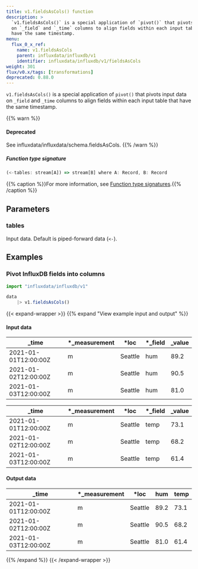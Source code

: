 ```yaml
---
title: v1.fieldsAsCols() function
description: >
  `v1.fieldsAsCols()` is a special application of `pivot()` that pivots input data
  on `_field` and `_time` columns to align fields within each input table that
  have the same timestamp.
menu:
  flux_0_x_ref:
    name: v1.fieldsAsCols
    parent: influxdata/influxdb/v1
    identifier: influxdata/influxdb/v1/fieldsAsCols
weight: 301
flux/v0.x/tags: [transformations]
deprecated: 0.88.0
---
```


<!------------------------------------------------------------------------------

IMPORTANT: This page was generated from comments in the Flux source code. Any
edits made directly to this page will be overwritten the next time the
documentation is generated. 

To make updates to this documentation, update the function comments above the
function definition in the Flux source code:

https://github.com/influxdata/flux/blob/master/stdlib/influxdata/influxdb/v1/v1.flux#L172-L172

Contributing to Flux: https://github.com/influxdata/flux#contributing
Fluxdoc syntax: https://github.com/influxdata/flux/blob/master/docs/fluxdoc.md

------------------------------------------------------------------------------->

`v1.fieldsAsCols()` is a special application of `pivot()` that pivots input data
on `_field` and `_time` columns to align fields within each input table that
have the same timestamp.

{{% warn %}}
#### Deprecated
See influxdata/influxdata/schema.fieldsAsCols.
{{% /warn %}}

##### Function type signature

```js
(<-tables: stream[A]) => stream[B] where A: Record, B: Record
```

{{% caption %}}For more information, see [Function type signatures](/flux/v0.x/function-type-signatures/).{{% /caption %}}

## Parameters

### tables

Input data. Default is piped-forward data (`<-`).




## Examples

### Pivot InfluxDB fields into columns

```js
import "influxdata/influxdb/v1"

data
    |> v1.fieldsAsCols()

```

{{< expand-wrapper >}}
{{% expand "View example input and output" %}}

#### Input data

| _time                | *_measurement | *loc    | *_field | _value  |
| -------------------- | ------------- | ------- | ------- | ------- |
| 2021-01-01T12:00:00Z | m             | Seattle | hum     | 89.2    |
| 2021-01-02T12:00:00Z | m             | Seattle | hum     | 90.5    |
| 2021-01-03T12:00:00Z | m             | Seattle | hum     | 81.0    |

| _time                | *_measurement | *loc    | *_field | _value  |
| -------------------- | ------------- | ------- | ------- | ------- |
| 2021-01-01T12:00:00Z | m             | Seattle | temp    | 73.1    |
| 2021-01-02T12:00:00Z | m             | Seattle | temp    | 68.2    |
| 2021-01-03T12:00:00Z | m             | Seattle | temp    | 61.4    |


#### Output data

| _time                | *_measurement | *loc    | hum  | temp  |
| -------------------- | ------------- | ------- | ---- | ----- |
| 2021-01-01T12:00:00Z | m             | Seattle | 89.2 | 73.1  |
| 2021-01-02T12:00:00Z | m             | Seattle | 90.5 | 68.2  |
| 2021-01-03T12:00:00Z | m             | Seattle | 81.0 | 61.4  |

{{% /expand %}}
{{< /expand-wrapper >}}
